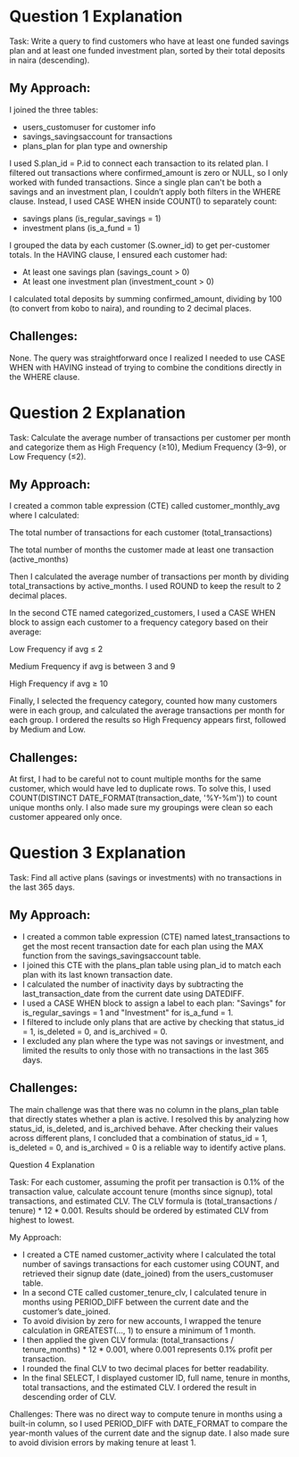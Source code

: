 
# Question 1 Explanation

Task:
Write a query to find customers who have at least one funded savings plan and at least one funded investment plan, sorted by their total deposits in naira (descending).

## My Approach:
I joined the three tables:

* users_customuser for customer info
* savings_savingsaccount for transactions
* plans_plan for plan type and ownership

I used S.plan_id = P.id to connect each transaction to its related plan.
I filtered out transactions where confirmed_amount is zero or NULL, so I only worked with funded transactions.
Since a single plan can't be both a savings and an investment plan, I couldn’t apply both filters in the WHERE clause.
Instead, I used CASE WHEN inside COUNT() to separately count:

* savings plans (is_regular_savings = 1)
* investment plans (is_a_fund = 1)

I grouped the data by each customer (S.owner_id) to get per-customer totals.
In the HAVING clause, I ensured each customer had:

* At least one savings plan (savings_count > 0)
* At least one investment plan (investment_count > 0)

I calculated total deposits by summing confirmed_amount, dividing by 100 (to convert from kobo to naira), and rounding to 2 decimal places.

## Challenges:
None. The query was straightforward once I realized I needed to use CASE WHEN with HAVING instead of trying to combine the conditions directly in the WHERE clause.




# Question 2 Explanation

Task:
Calculate the average number of transactions per customer per month and categorize them as High Frequency (≥10), Medium Frequency (3–9), or Low Frequency (≤2).

## My Approach:
I created a common table expression (CTE) called customer_monthly_avg where I calculated:

The total number of transactions for each customer (total_transactions)

The total number of months the customer made at least one transaction (active_months)

Then I calculated the average number of transactions per month by dividing total_transactions by active_months. I used ROUND to keep the result to 2 decimal places.

In the second CTE named categorized_customers, I used a CASE WHEN block to assign each customer to a frequency category based on their average:

Low Frequency if avg ≤ 2

Medium Frequency if avg is between 3 and 9

High Frequency if avg ≥ 10

Finally, I selected the frequency category, counted how many customers were in each group, and calculated the average transactions per month for each group. I ordered the results so High Frequency appears first, followed by Medium and Low.

## Challenges:
At first, I had to be careful not to count multiple months for the same customer, which would have led to duplicate rows. To solve this, I used COUNT(DISTINCT DATE_FORMAT(transaction_date, '%Y-%m')) to count unique months only. I also made sure my groupings were clean so each customer appeared only once.




# Question 3 Explanation

Task:
Find all active plans (savings or investments) with no transactions in the last 365 days.

## My Approach:

* I created a common table expression (CTE) named latest_transactions to get the most recent transaction date for each plan using the MAX function from the savings_savingsaccount table.
* I joined this CTE with the plans_plan table using plan_id to match each plan with its last known transaction date.
* I calculated the number of inactivity days by subtracting the last_transaction_date from the current date using DATEDIFF.
* I used a CASE WHEN block to assign a label to each plan: "Savings" for is_regular_savings = 1 and "Investment" for is_a_fund = 1.
* I filtered to include only plans that are active by checking that status_id = 1, is_deleted = 0, and is_archived = 0.
* I excluded any plan where the type was not savings or investment, and limited the results to only those with no transactions in the last 365 days.

## Challenges:
The main challenge was that there was no column in the plans\_plan table that directly states whether a plan is active. I resolved this by analyzing how status_id, is_deleted, and is_archived behave. After checking their values across different plans, I concluded that a combination of status_id = 1, is_deleted = 0, and is_archived = 0 is a reliable way to identify active plans.




Question 4 Explanation

Task:
For each customer, assuming the profit per transaction is 0.1% of the transaction value, calculate account tenure (months since signup), total transactions, and estimated CLV. The CLV formula is (total\_transactions / tenure) \* 12 \* 0.001. Results should be ordered by estimated CLV from highest to lowest.

My Approach:

* I created a CTE named customer\_activity where I calculated the total number of savings transactions for each customer using COUNT, and retrieved their signup date (date\_joined) from the users\_customuser table.
* In a second CTE called customer\_tenure\_clv, I calculated tenure in months using PERIOD\_DIFF between the current date and the customer’s date\_joined.
* To avoid division by zero for new accounts, I wrapped the tenure calculation in GREATEST(..., 1) to ensure a minimum of 1 month.
* I then applied the given CLV formula: (total\_transactions / tenure\_months) \* 12 \* 0.001, where 0.001 represents 0.1% profit per transaction.
* I rounded the final CLV to two decimal places for better readability.
* In the final SELECT, I displayed customer ID, full name, tenure in months, total transactions, and the estimated CLV. I ordered the result in descending order of CLV.

Challenges:
There was no direct way to compute tenure in months using a built-in column, so I used PERIOD\_DIFF with DATE\_FORMAT to compare the year-month values of the current date and the signup date. I also made sure to avoid division errors by making tenure at least 1.
